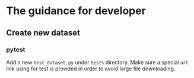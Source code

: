 # The guidance for developer

## Create new dataset

### pytest

Add a new `test_dataset.py` under `tests` directory. 
Make sure a special `url` link using for test is provided in order to avoid large file downloading.
 